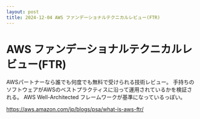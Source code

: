 ```yaml
---
layout: post
title: 2024-12-04 AWS ファンデーショナルテクニカルレビュー(FTR)
---
```


# AWS ファンデーショナルテクニカルレビュー(FTR)

AWSパートナーなら誰でも何度でも無料で受けられる技術レビュー。
手持ちのソフトウェアがAWSのベストプラクティスに沿って運用されているかを検証される。
AWS Well-Architected フレームワークが基準になっているっぽい。

https://aws.amazon.com/jp/blogs/psa/what-is-aws-ftr/
